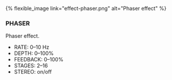 {% flexible_image link="effect-phaser.png" alt="Phaser effect" %}

### PHASER
Phaser effect.

* RATE: 0–10 Hz
* DEPTH: 0–100%
* FEEDBACK: 0–100%
* STAGES: 2–16
* STEREO: on/off
